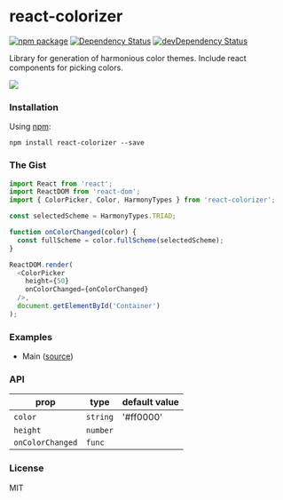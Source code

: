 # react-colorizer

[![npm package](https://badge.fury.io/js/react-colorizer.svg)](https://www.npmjs.org/package/react-colorizer)
[![Dependency Status](https://david-dm.org/opensource-cards/react-colorizer.svg)](https://david-dm.org/opensource-cards/react-colorizer)
[![devDependency Status](https://david-dm.org/opensource-cards/react-colorizer/dev-status.svg)](https://david-dm.org/opensource-cards/react-colorizer#info=devDependencies)

Library for generation of harmonious color themes. Include react components for picking colors.

![](https://github.com/opensource-cards/react-colorizer/blob/master/demo.gif)

### Installation

Using [npm](https://www.npmjs.com/):

```
npm install react-colorizer --save
```

### The Gist

```javascript
import React from 'react';
import ReactDOM from 'react-dom';
import { ColorPicker, Color, HarmonyTypes } from 'react-colorizer';

const selectedScheme = HarmonyTypes.TRIAD;

function onColorChanged(color) {
  const fullScheme = color.fullScheme(selectedScheme);
}

ReactDOM.render(
  <ColorPicker
    height={50}
    onColorChanged={onColorChanged}
  />,
  document.getElementById('Container')
);
```

### Examples

* Main ([source](https://github.com/opensource-cards/react-colorizer/tree/master/examples/main))

### API

prop             | type                 | default value
-----------------|----------------------|--------------
`color`          | `string`             | '#ff0000'
`height`         | `number`             |
`onColorChanged` | `func`               |

### License

MIT
